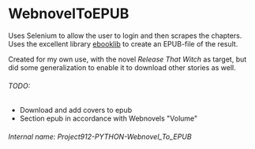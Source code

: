 # WebnovelToEPUB
Uses Selenium to allow the user to login and then scrapes the chapters. Uses the excellent library [ebooklib](https://github.com/aerkalov/ebooklib) to create an EPUB-file of the result.

Created for my own use, with the novel *Release That Witch* as target, but did some generalization to enable it to download other stories as well.

###### TODO:
- Download and add covers to epub
- Section epub in accordance with Webnovels "Volume" 

###### _Internal name: Project912-PYTHON-Webnovel_To_EPUB_
